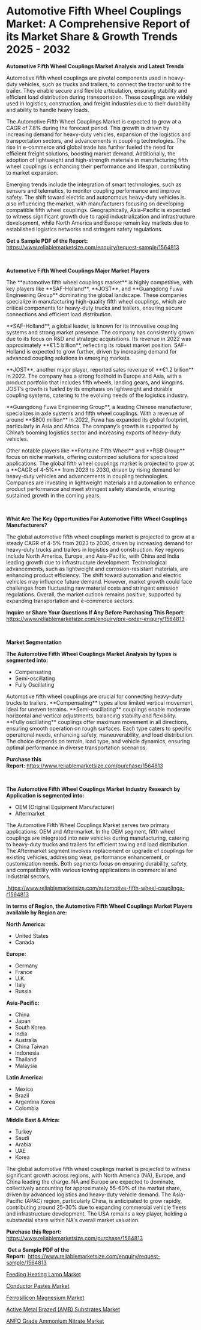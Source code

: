 <p><h1>Automotive Fifth Wheel Couplings Market: A Comprehensive Report of its Market Share & Growth Trends 2025 - 2032</h1></p><p><strong>Automotive Fifth Wheel Couplings Market Analysis and Latest Trends</strong></p>
<p><p>Automotive fifth wheel couplings are pivotal components used in heavy-duty vehicles, such as trucks and trailers, to connect the tractor unit to the trailer. They enable secure and flexible articulation, ensuring stability and efficient load distribution during transportation. These couplings are widely used in logistics, construction, and freight industries due to their durability and ability to handle heavy loads.</p><p>The Automotive Fifth Wheel Couplings Market is expected to grow at a CAGR of 7.8% during the forecast period. This growth is driven by increasing demand for heavy-duty vehicles, expansion of the logistics and transportation sectors, and advancements in coupling technologies. The rise in e-commerce and global trade has further fueled the need for efficient freight solutions, boosting market demand. Additionally, the adoption of lightweight and high-strength materials in manufacturing fifth wheel couplings is enhancing their performance and lifespan, contributing to market expansion.</p><p>Emerging trends include the integration of smart technologies, such as sensors and telematics, to monitor coupling performance and improve safety. The shift toward electric and autonomous heavy-duty vehicles is also influencing the market, with manufacturers focusing on developing compatible fifth wheel couplings. Geographically, Asia-Pacific is expected to witness significant growth due to rapid industrialization and infrastructure development, while North America and Europe remain key markets due to established logistics networks and stringent safety regulations.</p></p>
<p><strong>Get a Sample PDF of the Report:&nbsp;</strong> <a href="https://www.reliablemarketsize.com/enquiry/request-sample/1564813?utm_campaign=2038&utm_medium=2&utm_source=Github&utm_content=ia&utm_term=23012025&utm_id=automotive-fifth-wheel-couplings">https://www.reliablemarketsize.com/enquiry/request-sample/1564813</a></p>
<p>&nbsp;</p>
<p><strong>Automotive Fifth Wheel Couplings Major Market Players</strong></p>
<p><p>The **automotive fifth wheel couplings market** is highly competitive, with key players like **SAF-Holland**, **JOST**, and **Guangdong Fuwa Engineering Group** dominating the global landscape. These companies specialize in manufacturing high-quality fifth wheel couplings, which are critical components for heavy-duty trucks and trailers, ensuring secure connections and efficient load distribution.</p><p>**SAF-Holland**, a global leader, is known for its innovative coupling systems and strong market presence. The company has consistently grown due to its focus on R&D and strategic acquisitions. Its revenue in 2022 was approximately **€1.5 billion**, reflecting its robust market position. SAF-Holland is expected to grow further, driven by increasing demand for advanced coupling solutions in emerging markets.</p><p>**JOST**, another major player, reported sales revenue of **€1.2 billion** in 2022. The company has a strong foothold in Europe and Asia, with a product portfolio that includes fifth wheels, landing gears, and kingpins. JOST’s growth is fueled by its emphasis on lightweight and durable coupling systems, catering to the evolving needs of the logistics industry.</p><p>**Guangdong Fuwa Engineering Group**, a leading Chinese manufacturer, specializes in axle systems and fifth wheel couplings. With a revenue of around **$800 million** in 2022, Fuwa has expanded its global footprint, particularly in Asia and Africa. The company’s growth is supported by China’s booming logistics sector and increasing exports of heavy-duty vehicles.</p><p>Other notable players like **Fontaine Fifth Wheel** and **RSB Group** focus on niche markets, offering customized solutions for specialized applications. The global fifth wheel couplings market is projected to grow at a **CAGR of 4-5%** from 2023 to 2030, driven by rising demand for heavy-duty vehicles and advancements in coupling technologies. Companies are investing in lightweight materials and automation to enhance product performance and meet stringent safety standards, ensuring sustained growth in the coming years.</p></p>
<p>&nbsp;</p>
<p><strong>What Are The Key Opportunities For Automotive Fifth Wheel Couplings Manufacturers?</strong></p>
<p><p>The global automotive fifth wheel couplings market is projected to grow at a steady CAGR of 4-5% from 2023 to 2030, driven by increasing demand for heavy-duty trucks and trailers in logistics and construction. Key regions include North America, Europe, and Asia-Pacific, with China and India leading growth due to infrastructure development. Technological advancements, such as lightweight and corrosion-resistant materials, are enhancing product efficiency. The shift toward automation and electric vehicles may influence future demand. However, market growth could face challenges from fluctuating raw material costs and stringent emission regulations. Overall, the market outlook remains positive, supported by expanding transportation and e-commerce sectors.</p></p>
<p><strong>Inquire or Share Your Questions If Any Before Purchasing This Report:</strong> <a href="https://www.reliablemarketsize.com/enquiry/pre-order-enquiry/1564813?utm_campaign=2038&utm_medium=2&utm_source=Github&utm_content=ia&utm_term=23012025&utm_id=automotive-fifth-wheel-couplings">https://www.reliablemarketsize.com/enquiry/pre-order-enquiry/1564813</a></p>
<p>&nbsp;</p>
<p><strong>Market Segmentation</strong></p>
<p><strong>The Automotive Fifth Wheel Couplings Market Analysis by types is segmented into:</strong></p>
<p><ul><li>Compensating</li><li>Semi-oscillating</li><li>Fully Oscillating</li></ul></p>
<p><p>Automotive fifth wheel couplings are crucial for connecting heavy-duty trucks to trailers. **Compensating** types allow limited vertical movement, ideal for uneven terrains. **Semi-oscillating** couplings enable moderate horizontal and vertical adjustments, balancing stability and flexibility. **Fully oscillating** couplings offer maximum movement in all directions, ensuring smooth operation on rough surfaces. Each type caters to specific operational needs, enhancing safety, maneuverability, and load distribution. The choice depends on terrain, load type, and vehicle dynamics, ensuring optimal performance in diverse transportation scenarios.</p></p>
<p><strong>Purchase this Report:&nbsp;</strong><a href="https://www.reliablemarketsize.com/purchase/1564813?utm_campaign=2038&utm_medium=2&utm_source=Github&utm_content=ia&utm_term=23012025&utm_id=automotive-fifth-wheel-couplings">https://www.reliablemarketsize.com/purchase/1564813</a></p>
<p>&nbsp;</p>
<p><strong>The Automotive Fifth Wheel Couplings Market Industry Research by Application is segmented into:</strong></p>
<p><ul><li>OEM (Original Equipment Manufacturer)</li><li>Aftermarket</li></ul></p>
<p><p>The Automotive Fifth Wheel Couplings Market serves two primary applications: OEM and Aftermarket. In the OEM segment, fifth wheel couplings are integrated into new vehicles during manufacturing, catering to heavy-duty trucks and trailers for efficient towing and load distribution. The Aftermarket segment involves replacement or upgrade of couplings for existing vehicles, addressing wear, performance enhancement, or customization needs. Both segments focus on ensuring durability, safety, and compatibility with various towing applications in commercial and industrial sectors.</p></p>
<p><a href="https://www.reliablemarketsize.com/automotive-fifth-wheel-couplings-r1564813?utm_campaign=2038&utm_medium=2&utm_source=Github&utm_content=ia&utm_term=23012025&utm_id=automotive-fifth-wheel-couplings">&nbsp;https://www.reliablemarketsize.com/automotive-fifth-wheel-couplings-r1564813</a></p>
<p><strong>In terms of Region, the Automotive Fifth Wheel Couplings Market Players available by Region are:</strong></p>
<p>
    <p> <strong> North America: </strong>
        <ul>
            <li>United States</li>
            <li>Canada</li>
        </ul>
        </p> 
    <p> <strong> Europe: </strong>
        <ul>
            <li>Germany</li>
            <li>France</li>
            <li>U.K.</li>
            <li>Italy</li>
            <li>Russia</li>
        </ul>
        </p> 
    <p> <strong> Asia-Pacific: </strong>
        <ul>
            <li>China</li>
            <li>Japan</li>
            <li>South Korea</li>
            <li>India</li>
            <li>Australia</li>
            <li>China Taiwan</li>
            <li>Indonesia</li>
            <li>Thailand</li>
            <li>Malaysia</li>
        </ul>
        </p> 
    <p> <strong> Latin America: </strong>
        <ul>
            <li>Mexico</li>
            <li>Brazil</li>
            <li>Argentina Korea</li>
            <li>Colombia</li>
        </ul>
        </p> 
    <p> <strong> Middle East & Africa: </strong>
        <ul>
            <li>Turkey</li>
            <li>Saudi</li>
            <li>Arabia</li>
            <li>UAE</li>
            <li>Korea</li>
        </ul>
    </p>
    </p>
<p><p>The global automotive fifth wheel couplings market is projected to witness significant growth across regions, with North America (NA), Europe, and China leading the charge. NA and Europe are expected to dominate, collectively accounting for approximately 55-60% of the market share, driven by advanced logistics and heavy-duty vehicle demand. The Asia-Pacific (APAC) region, particularly China, is anticipated to grow rapidly, contributing around 25-30% due to expanding commercial vehicle fleets and infrastructure development. The USA remains a key player, holding a substantial share within NA's overall market valuation.</p></p>
<p><strong>Purchase this Report: </strong><a href="https://www.reliablemarketsize.com/purchase/1564813?utm_campaign=2038&utm_medium=2&utm_source=Github&utm_content=ia&utm_term=23012025&utm_id=automotive-fifth-wheel-couplings">https://www.reliablemarketsize.com/purchase/1564813</a></p>
<p>&nbsp;<strong>Get a Sample PDF of the Report:&nbsp;&nbsp;</strong><a href="https://www.reliablemarketsize.com/enquiry/request-sample/1564813?utm_campaign=2038&utm_medium=2&utm_source=Github&utm_content=ia&utm_term=23012025&utm_id=automotive-fifth-wheel-couplings">https://www.reliablemarketsize.com/enquiry/request-sample/1564813</a></p>
<p><strong></strong></p>
<p><p><a href="https://www.linkedin.com/pulse/financial-overview-market-analysis-feeding-heating-lamp-shareholding-5z0df?utm_campaign=2038&utm_medium=2&utm_source=Github&utm_content=ia&utm_term=23012025&utm_id=automotive-fifth-wheel-couplings">Feeding Heating Lamp Market</a></p><p><a href="https://www.linkedin.com/pulse/analyzing-conductor-pastes-market-expected-cagr-95-key-drivers-0ew8f?utm_campaign=2038&utm_medium=2&utm_source=Github&utm_content=ia&utm_term=23012025&utm_id=automotive-fifth-wheel-couplings">Conductor Pastes Market</a></p><p><a href="https://www.linkedin.com/pulse/in-depth-ferrosilicon-magnesium-market-research-comprehensive-ihcsc?utm_campaign=2038&utm_medium=2&utm_source=Github&utm_content=ia&utm_term=23012025&utm_id=automotive-fifth-wheel-couplings">Ferrosilicon Magnesium Market</a></p><p><a href="https://www.linkedin.com/pulse/driving-forces-behind-active-metal-brazed-amb-substrates-mppge?utm_campaign=2038&utm_medium=2&utm_source=Github&utm_content=ia&utm_term=23012025&utm_id=automotive-fifth-wheel-couplings">Active Metal Brazed (AMB) Substrates Market</a></p><p><a href="https://www.linkedin.com/pulse/anfo-grade-ammonium-nitrate-market-review-strategic-growth-x3fye?utm_campaign=2038&utm_medium=2&utm_source=Github&utm_content=ia&utm_term=23012025&utm_id=automotive-fifth-wheel-couplings">ANFO Grade Ammonium Nitrate Market</a></p></p>